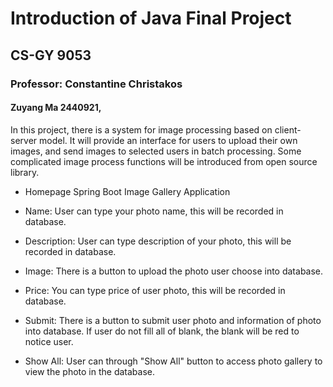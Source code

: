 # Introduction of Java Final Project 
## CS-GY 9053
### Professor: Constantine Christakos
#### Zuyang Ma 2440921, 
In this project, there is a system for image processing based on client-server model. It will provide an interface for users to upload their own images, and send images to selected users in batch processing. Some complicated image process functions will be introduced from open source library.

+ Homepage Spring Boot Image Gallery Application



+ Name: User can type your photo name, this will be recorded in database.
+ Description: User can type description of your photo, this will be recorded in database.
+ Image: There is a button to upload the photo user choose into database.
+ Price: You can type price of user photo, this will be recorded in database.
+ Submit: There is a button to submit user photo and information of photo into database. If user do not fill all of blank, the blank will be red to notice user.
+ Show All: User can through "Show All" button to access photo gallery to view the photo in the database.
